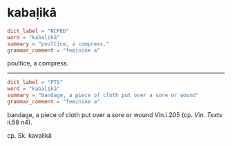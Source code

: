 # kabaḷikā

``` toml
dict_label = "NCPED"
word = "kabaḷikā"
summary = "poultice, a compress."
grammar_comment = "feminine a"
```

poultice, a compress.

--------------------

``` toml
dict_label = "PTS"
word = "kabaḷikā"
summary = "bandage, a piece of cloth put over a sore or wound"
grammar_comment = "feminine a"
```

bandage, a piece of cloth put over a sore or wound Vin.i.205 (cp. *Vin. Texts* ii.58 n4).

cp. Sk. kavalikā

